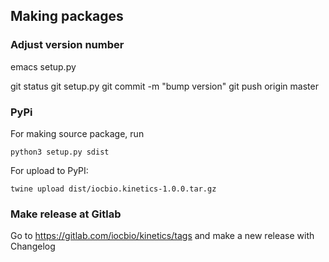 ## Making packages

### Adjust version number

emacs setup.py

git status
git setup.py
git commit -m "bump version"
git push origin master

### PyPi

For making source package, run

```
python3 setup.py sdist
```

For upload to PyPI:

```
twine upload dist/iocbio.kinetics-1.0.0.tar.gz
```

### Make release at Gitlab

Go to https://gitlab.com/iocbio/kinetics/tags and make a new release
with Changelog


